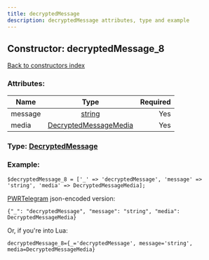 ```yaml
---
title: decryptedMessage
description: decryptedMessage attributes, type and example
---
```

## Constructor: decryptedMessage\_8  
[Back to constructors index](index.md)



### Attributes:

| Name     |    Type       | Required |
|----------|:-------------:|---------:|
|message|[string](../types/string.md) | Yes|
|media|[DecryptedMessageMedia](../types/DecryptedMessageMedia.md) | Yes|



### Type: [DecryptedMessage](../types/DecryptedMessage.md)


### Example:

```
$decryptedMessage_8 = ['_' => 'decryptedMessage', 'message' => 'string', 'media' => DecryptedMessageMedia];
```  

[PWRTelegram](https://pwrtelegram.xyz) json-encoded version:

```
{"_": "decryptedMessage", "message": "string", "media": DecryptedMessageMedia}
```


Or, if you're into Lua:  


```
decryptedMessage_8={_='decryptedMessage', message='string', media=DecryptedMessageMedia}

```


